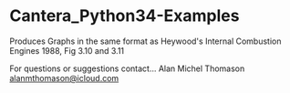 # Cantera_Python34-Examples
Produces Graphs in the same format as Heywood's Internal Combustion Engines 1988, Fig 3.10 and 3.11

For questions or suggestions contact...
Alan Michel Thomason
alanmthomason@icloud.com
